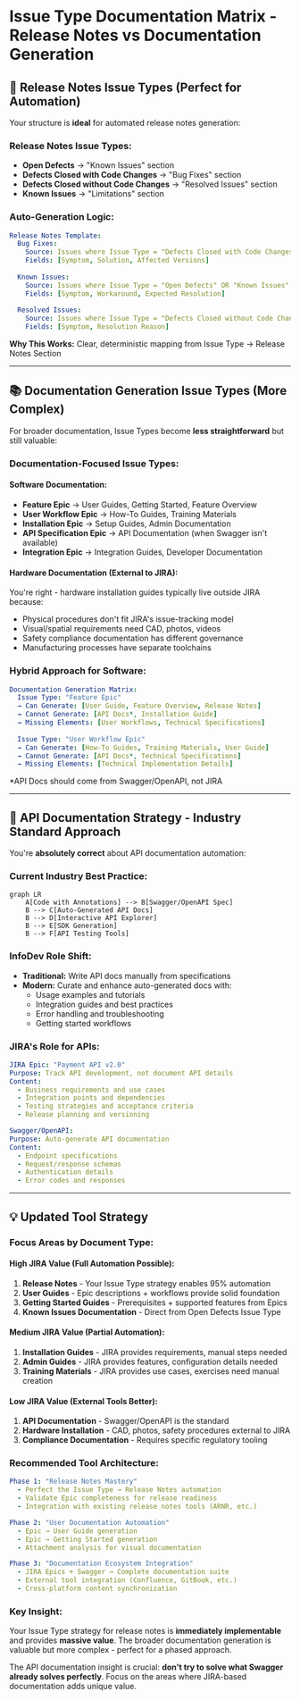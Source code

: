 # Issue Type Documentation Matrix - Release Notes vs Documentation Generation

## 🎯 Release Notes Issue Types (Perfect for Automation)

Your structure is **ideal** for automated release notes generation:

### **Release Notes Issue Types:**
- **Open Defects** → "Known Issues" section
- **Defects Closed with Code Changes** → "Bug Fixes" section  
- **Defects Closed without Code Changes** → "Resolved Issues" section
- **Known Issues** → "Limitations" section

### **Auto-Generation Logic:**
```yaml
Release Notes Template:
  Bug Fixes:
    Source: Issues where Issue Type = "Defects Closed with Code Changes"
    Fields: [Symptom, Solution, Affected Versions]
    
  Known Issues:
    Source: Issues where Issue Type = "Open Defects" OR "Known Issues"
    Fields: [Symptom, Workaround, Expected Resolution]
    
  Resolved Issues:
    Source: Issues where Issue Type = "Defects Closed without Code Changes"
    Fields: [Symptom, Resolution Reason]
```

**Why This Works:** Clear, deterministic mapping from Issue Type → Release Notes Section

---

## 📚 Documentation Generation Issue Types (More Complex)

For broader documentation, Issue Types become **less straightforward** but still valuable:

### **Documentation-Focused Issue Types:**

#### **Software Documentation:**
- **Feature Epic** → User Guides, Getting Started, Feature Overview
- **User Workflow Epic** → How-To Guides, Training Materials
- **Installation Epic** → Setup Guides, Admin Documentation
- **API Specification Epic** → API Documentation (when Swagger isn't available)
- **Integration Epic** → Integration Guides, Developer Documentation

#### **Hardware Documentation** (External to JIRA):
You're right - hardware installation guides typically live outside JIRA because:
- Physical procedures don't fit JIRA's issue-tracking model
- Visual/spatial requirements need CAD, photos, videos
- Safety compliance documentation has different governance
- Manufacturing processes have separate toolchains

### **Hybrid Approach for Software:**
```yaml
Documentation Generation Matrix:
  Issue Type: "Feature Epic"
  → Can Generate: [User Guide, Feature Overview, Release Notes]
  → Cannot Generate: [API Docs*, Installation Guide]
  → Missing Elements: [User Workflows, Technical Specifications]
  
  Issue Type: "User Workflow Epic"  
  → Can Generate: [How-To Guides, Training Materials, User Guide]
  → Cannot Generate: [API Docs*, Technical Specifications]
  → Missing Elements: [Technical Implementation Details]
```

*API Docs should come from Swagger/OpenAPI, not JIRA

---

## 🔧 **API Documentation Strategy - Industry Standard Approach**

You're **absolutely correct** about API documentation automation:

### **Current Industry Best Practice:**
```mermaid
graph LR
    A[Code with Annotations] --> B[Swagger/OpenAPI Spec]
    B --> C[Auto-Generated API Docs]
    B --> D[Interactive API Explorer]
    B --> E[SDK Generation]
    B --> F[API Testing Tools]
```

### **InfoDev Role Shift:**
- **Traditional:** Write API docs manually from specifications
- **Modern:** Curate and enhance auto-generated docs with:
  - Usage examples and tutorials
  - Integration guides and best practices
  - Error handling and troubleshooting
  - Getting started workflows

### **JIRA's Role for APIs:**
```yaml
JIRA Epic: "Payment API v2.0"
Purpose: Track API development, not document API details
Content:
  - Business requirements and use cases
  - Integration points and dependencies  
  - Testing strategies and acceptance criteria
  - Release planning and versioning

Swagger/OpenAPI: 
Purpose: Auto-generate API documentation
Content:
  - Endpoint specifications
  - Request/response schemas
  - Authentication details
  - Error codes and responses
```

---

## 💡 **Updated Tool Strategy**

### **Focus Areas by Document Type:**

#### **High JIRA Value (Full Automation Possible):**
1. **Release Notes** - Your Issue Type strategy enables 95% automation
2. **User Guides** - Epic descriptions + workflows provide solid foundation
3. **Getting Started Guides** - Prerequisites + supported features from Epics
4. **Known Issues Documentation** - Direct from Open Defects Issue Type

#### **Medium JIRA Value (Partial Automation):**
1. **Installation Guides** - JIRA provides requirements, manual steps needed
2. **Admin Guides** - JIRA provides features, configuration details needed
3. **Training Materials** - JIRA provides use cases, exercises need manual creation

#### **Low JIRA Value (External Tools Better):**
1. **API Documentation** - Swagger/OpenAPI is the standard
2. **Hardware Installation** - CAD, photos, safety procedures external to JIRA
3. **Compliance Documentation** - Requires specific regulatory tooling

### **Recommended Tool Architecture:**

```yaml
Phase 1: "Release Notes Mastery"
  - Perfect the Issue Type → Release Notes automation
  - Validate Epic completeness for release readiness
  - Integration with existing release notes tools (ARNR, etc.)

Phase 2: "User Documentation Automation"  
  - Epic → User Guide generation
  - Epic → Getting Started generation
  - Attachment analysis for visual documentation

Phase 3: "Documentation Ecosystem Integration"
  - JIRA Epics + Swagger → Complete documentation suite
  - External tool integration (Confluence, GitBook, etc.)
  - Cross-platform content synchronization
```

### **Key Insight:**
Your Issue Type strategy for release notes is **immediately implementable** and provides **massive value**. The broader documentation generation is valuable but more complex - perfect for a phased approach.

The API documentation insight is crucial: **don't try to solve what Swagger already solves perfectly**. Focus on the areas where JIRA-based documentation adds unique value.
